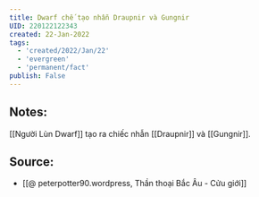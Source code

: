 ```yaml
---
title: Dwarf chế tạo nhẫn Draupnir và Gungnir
UID: 220122122343
created: 22-Jan-2022
tags:
  - 'created/2022/Jan/22'
  - 'evergreen'
  - 'permanent/fact'
publish: False
---
```

## Notes:
[[Người Lùn Dwarf]] tạo ra chiếc nhẫn [[Draupnir]] và [[Gungnir]].

## Source:
- [[@ peterpotter90.wordpress, Thần thoại Bắc Âu - Cửu giới]]



